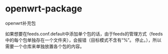 # openwrt-package
openwrt补充包

如果想要在feeds.conf.default中添加单个包的话，由于feeds的管理方式（feeds中的每个包单独存在一个文件夹），会报错（目标模式不含有“%”。 停止。），所以需要一个仓库来单独放置各个包的内容。